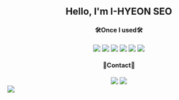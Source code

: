 <div align="center">
  <h2>Hello, I'm I-HYEON SEO</h2>
  <div>
    <h4>🛠️Once I used🛠️</h4>
    <img src="https://img.shields.io/badge/Python-3766AB?style=flat-square&logo=Python&logoColor=white"/>
    <img src="https://img.shields.io/badge/JavaScript-F7DF1E?style=flat-square&logo=javascript&logoColor=black"/>
    <img src="https://img.shields.io/badge/Node.js-339933?style=flat-square&logo=nodedotjs&logoColor=white"/>
    <img src="https://img.shields.io/badge/React-61DAFB?style=flat-square&logo=React&logoColor=white"/>
    <img src="https://img.shields.io/badge/Django-092E20?style=flat-square&logo=Django&logoColor=white"/>
    <img src="https://img.shields.io/badge/Vue.js-4FC08D?style=flat-square&logo=Vue.js&logoColor=white"/>
  </div>
  <div>
    <h4>🙂Contact🙂</h4>   
    <a href="https://spacegg.tistory.com/"><img src="https://img.shields.io/badge/tistory-FF6000?style=flat-square&logo=Tistory&logoColor=white&link=https://spacegg.tistory.com/"/></a>
    <a href="https://www.instagram.com/ssafycial_9reat/"><img src="https://img.shields.io/badge/instagram-E4405F?style=flat-square&logo=Instagram&logoColor=white&link=https://www.instagram.com/ssafycial_9reat/"/></a>
  </div>
</div>
<img src="https://github-readme-stats.vercel.app/api?username=I-HYEON&show_icons=true"/>
